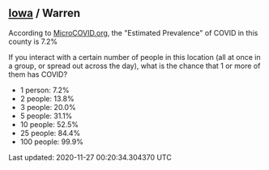
## [Iowa](/united-states/iowa) / Warren

According to [MicroCOVID.org](http://microcovid.org),
the "Estimated Prevalence" of COVID in this county is 7.2%

If you interact with a certain number of people in this location
(all at once in a group, or spread out across the day), what is the chance that
1 or more of them has COVID?

- 1 person: 7.2%
- 2 people: 13.8%
- 3 people: 20.0%
- 5 people: 31.1%
- 10 people: 52.5%
- 25 people: 84.4%
- 100 people: 99.9%

Last updated: 2020-11-27 00:20:34.304370 UTC
